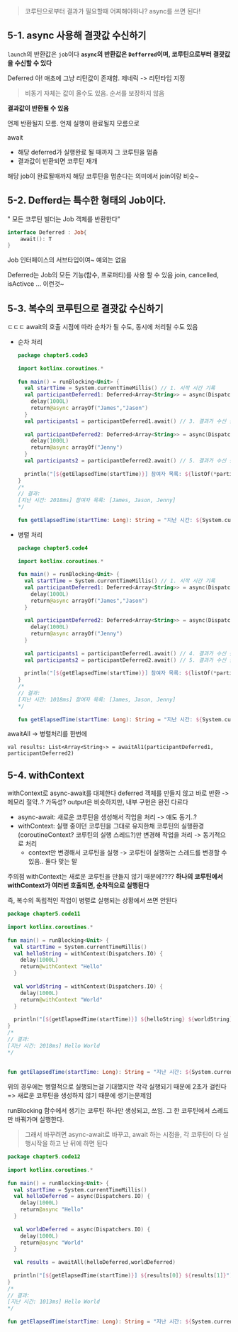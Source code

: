 
> 코루틴으로부터 결과가 필요할때 어찌해야하나? async를 쓰면 된다!

## 5-1. async 사용해 결괏값 수신하기
`launch`의 반환값은 `job`이다
**`async`의 반환값은 `Defferred`이며, 코루틴으로부터 결괏값을 수신할 수 있다**

Deferred<T>
아! 애초에 그냥 리턴값이 존재함. 제네릭 -> 리턴타입 지정

> 비동기 자체는 값이 올수도 있음.
> 순서를 보장하지 않음


**결과값이 반환될 수 있음**

언제 반환될지 모름. 언제 실행이 완료될지 모름으로

await
- 해당 deferred가 실행완료 될 때까지 그 코루틴을 멈춤
- 결과값이 반환되면 코루틴 재개

해당 job이 완료될때까지 해당 코루틴을 멈춘다는 의미에서 join이랑 비슷~
## 5-2. Defferd는 특수한 형태의 Job이다.
" 모든 코루틴 빌더는 Job 객체를 반환한다"

```kotlin
interface Deferred : Job{
	await(): T
}
```

Job 인터페이스의 서브타입이여~ 예외는 없음

Deferred는 Job의 모든 기능(함수, 프로퍼티)를 사용 할 수 있음
join, cancelled, isActivce ... 이런것~




## 5-3. 복수의 코루틴으로 결괏값 수신하기

ㄷㄷㄷ await의 호출 시점에 따라 순차가 될 수도, 동시에 처리될 수도 있음

- 순차 처리
	```kotlin
	package chapter5.code3  
	  
	import kotlinx.coroutines.*  
	  
	fun main() = runBlocking<Unit> {  
	  val startTime = System.currentTimeMillis() // 1. 시작 시간 기록  
	  val participantDeferred1: Deferred<Array<String>> = async(Dispatchers.IO) { // 2. 플랫폼1에서 등록한 관람객 목록을 가져오는 코루틴  
	    delay(1000L)  
	    return@async arrayOf("James","Jason")  
	  }  
	  val participants1 = participantDeferred1.await() // 3. 결과가 수신 될 때까지 대기  
	  
	  val participantDeferred2: Deferred<Array<String>> = async(Dispatchers.IO) { // 4. 플랫폼2에서 등록한 관람객 목록을 가져오는 코루틴  
	    delay(1000L)  
	    return@async arrayOf("Jenny")  
	  }  
	  val participants2 = participantDeferred2.await() // 5. 결과가 수신 될 때까지 대기  
	  
	  println("[${getElapsedTime(startTime)}] 참여자 목록: ${listOf(*participants1, *participants2)}") // 6. 지난 시간 표시 및 참여자 목록을 병합해 출력  
	}  
	/*  
	// 결과:  
	[지난 시간: 2018ms] 참여자 목록: [James, Jason, Jenny]  
	*/  
	  
	fun getElapsedTime(startTime: Long): String = "지난 시간: ${System.currentTimeMillis() - startTime}ms"
	```


- 병렬 처리
	```kotlin
	package chapter5.code4  
	  
	import kotlinx.coroutines.*  
	  
	fun main() = runBlocking<Unit> {  
	  val startTime = System.currentTimeMillis() // 1. 시작 시간 기록  
	  val participantDeferred1: Deferred<Array<String>> = async(Dispatchers.IO) { // 2. 플랫폼1에서 등록한 관람객 목록을 가져오는 코루틴  
	    delay(1000L)  
	    return@async arrayOf("James","Jason")  
	  }  
	  
	  val participantDeferred2: Deferred<Array<String>> = async(Dispatchers.IO) { // 3. 플랫폼2에서 등록한 관람객 목록을 가져오는 코루틴  
	    delay(1000L)  
	    return@async arrayOf("Jenny")  
	  }  
	  
	  val participants1 = participantDeferred1.await() // 4. 결과가 수신 될 때까지 대기  
	  val participants2 = participantDeferred2.await() // 5. 결과가 수신 될 때까지 대기  
	  
	  println("[${getElapsedTime(startTime)}] 참여자 목록: ${listOf(*participants1, *participants2)}") // 6. 지난 시간 기록 및 참여자 목록 병합  
	}  
	/*  
	// 결과:  
	[지난 시간: 1018ms] 참여자 목록: [James, Jason, Jenny]  
	*/  
	  
	fun getElapsedTime(startTime: Long): String = "지난 시간: ${System.currentTimeMillis() - startTime}ms"
	```


awaitAll -> 병렬처리를 한번에


`val results: List<Array<String›> = awaitAl1(participantDeferred1, participantDeferred2)`

## 5-4. withContext

withContext로 async-await를 대체한다
deferred 객체를 만들지 않고 바로 반환 -> 메모리 절약..? 가독성? 
output은 비슷하지만, 내부 구현은 완전 다르다

- async-await: 새로운 코루틴을 생성해서 작업을 처리 -> 얘도 동기..?
- withContext: 실행 중이던 코루틴을 그대로 유지한채 코루틴의 실행환경(coroutineContext? 코루틴의 실행 스레드?)만 변경해 작업을 처리 -> 동기적으로 처리
	- context만 변경해서 코루틴을 실행 -> 코루틴이 실행하는 스레드를 변경할 수 있음.. 둘다 맞는 말


주의점
withContext는 새로운 코루틴을 만들지 않기 때문에???? 
**하나의 코루틴에서 withContext가 여러번 호출되면, 순차적으로 실행된다**

즉, 복수의 독립적인 작업이 병렬로 실행되는 상황에서 쓰면 안된다


```kotlin
package chapter5.code11  
  
import kotlinx.coroutines.*  
  
fun main() = runBlocking<Unit> {  
  val startTime = System.currentTimeMillis()  
  val helloString = withContext(Dispatchers.IO) {  
    delay(1000L)  
    return@withContext "Hello"  
  }  
  
  val worldString = withContext(Dispatchers.IO) {  
    delay(1000L)  
    return@withContext "World"  
  }  
  
  println("[${getElapsedTime(startTime)}] ${helloString} ${worldString}")  
}  
/*  
// 결과:  
[지난 시간: 2018ms] Hello World  
*/  
  
  
fun getElapsedTime(startTime: Long): String = "지난 시간: ${System.currentTimeMillis() - startTime}ms"
```

위의 경우에는 병렬적으로 실행되는걸 기대했지만 각각 실행되기 때문에 2초가 걸린다
=> 새로운 코루틴을 생성하지 않기 때문에 생기는문제임


runBlocking 함수에서 생기는 코루틴 하나만 생성되고, 쓰임.
그 한 코루틴에서 스레드만 바꿔가며 실행한다.


> 그래서 바꾸려면
> async-await로 바꾸고, await 하는 시점을, 각 코루틴이 다 실행시작을 하고 난 뒤에 하면 된다

```kotlin
package chapter5.code12  
  
import kotlinx.coroutines.*  
  
fun main() = runBlocking<Unit> {  
  val startTime = System.currentTimeMillis()  
  val helloDeferred = async(Dispatchers.IO) {  
    delay(1000L)  
    return@async "Hello"  
  }  
  
  val worldDeferred = async(Dispatchers.IO) {  
    delay(1000L)  
    return@async "World"  
  }  
  
  val results = awaitAll(helloDeferred,worldDeferred)  
  
  println("[${getElapsedTime(startTime)}] ${results[0]} ${results[1]}")  
}  
/*  
// 결과:  
[지난 시간: 1013ms] Hello World  
*/  
  
fun getElapsedTime(startTime: Long): String = "지난 시간: ${System.currentTimeMillis() - startTime}ms"
```